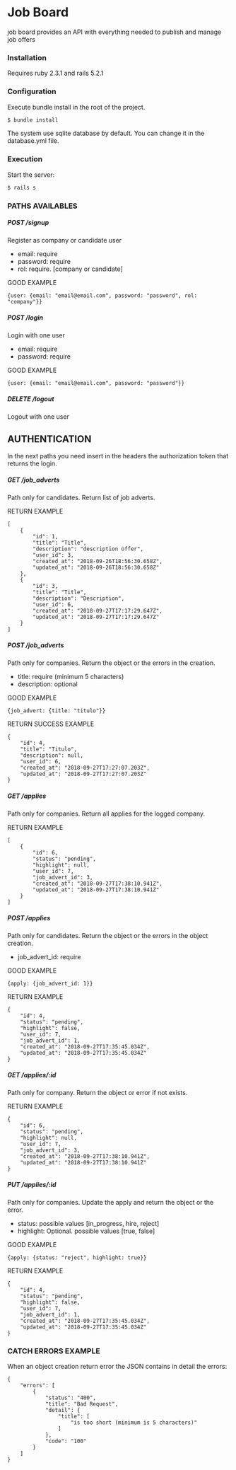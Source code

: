 # Job Board

job board provides an API with everything needed to publish and manage job offers

### Installation
Requires ruby 2.3.1 and rails 5.2.1

### Configuration
Execute bundle install in the root of the project.

```sh
$ bundle install
```
The system use sqlite database by default. You can change it in the database.yml file.

### Execution
Start the server:

```sh
$ rails s
```

### PATHS AVAILABLES

##### POST /signup
Register as company or candidate user
- email: require
- password: require
- rol: require. [company or candidate]

GOOD EXAMPLE
```
{user: {email: "email@email.com", password: "password", rol: "company"}}
```

##### POST   /login
Login with one user
- email: require
- password: require

GOOD EXAMPLE
```
{user: {email: "email@email.com", password: "password"}}
```

##### DELETE   /logout
Logout with one user

## AUTHENTICATION
In the next paths you need insert in the headers the authorization token that returns the login.

##### GET   /job_adverts
Path only for candidates. Return list of job adverts.

RETURN EXAMPLE
```
[
    {
        "id": 1,
        "title": "Title",
        "description": "description offer",
        "user_id": 3,
        "created_at": "2018-09-26T18:56:30.658Z",
        "updated_at": "2018-09-26T18:56:30.658Z"
    },
    {
        "id": 3,
        "title": "Title",
        "description": "Description",
        "user_id": 6,
        "created_at": "2018-09-27T17:17:29.647Z",
        "updated_at": "2018-09-27T17:17:29.647Z"
    }
]
```

##### POST   /job_adverts
Path only for companies. Return the object or the errors in the creation.

- title: require (minimum 5 characters)
- description: optional

GOOD EXAMPLE
```
{job_advert: {title: "titulo"}}
```
RETURN SUCCESS EXAMPLE
```
{
    "id": 4,
    "title": "Titulo",
    "description": null,
    "user_id": 6,
    "created_at": "2018-09-27T17:27:07.203Z",
    "updated_at": "2018-09-27T17:27:07.203Z"
}
```
##### GET   /applies
Path only for companies. Return all applies for the logged company.

RETURN EXAMPLE
```
[
    {
        "id": 6,
        "status": "pending",
        "highlight": null,
        "user_id": 7,
        "job_advert_id": 3,
        "created_at": "2018-09-27T17:38:10.941Z",
        "updated_at": "2018-09-27T17:38:10.941Z"
    }
]
```
##### POST   /applies
Path only for candidates. Return the object or the errors in the object creation.
- job_advert_id: require 

GOOD EXAMPLE
```
{apply: {job_advert_id: 1}}
```
RETURN EXAMPLE
```
{
    "id": 4,
    "status": "pending",
    "highlight": false,
    "user_id": 7,
    "job_advert_id": 1,
    "created_at": "2018-09-27T17:35:45.034Z",
    "updated_at": "2018-09-27T17:35:45.034Z"
}
```

##### GET   /applies/:id
Path only for company. Return the object or error if not exists.

RETURN EXAMPLE
```
{
    "id": 6,
    "status": "pending",
    "highlight": null,
    "user_id": 7,
    "job_advert_id": 3,
    "created_at": "2018-09-27T17:38:10.941Z",
    "updated_at": "2018-09-27T17:38:10.941Z"
}
```

##### PUT   /applies/:id
Path only for companies. Update the apply and return the object or the error.
- status: possible values [in_progress, hire, reject]
- highlight: Optional. possible values [true, false]

GOOD EXAMPLE
```
{apply: {status: "reject", highlight: true}}
```
RETURN EXAMPLE
```
{
    "id": 4,
    "status": "pending",
    "highlight": false,
    "user_id": 7,
    "job_advert_id": 1,
    "created_at": "2018-09-27T17:35:45.034Z",
    "updated_at": "2018-09-27T17:35:45.034Z"
}
```


### CATCH ERRORS EXAMPLE
When an object creation return error the JSON contains in detail the errors:
```
{
    "errors": [
        {
            "status": "400",
            "title": "Bad Request",
            "detail": {
                "title": [
                    "is too short (minimum is 5 characters)"
                ]
            },
            "code": "100"
        }
    ]
}
```